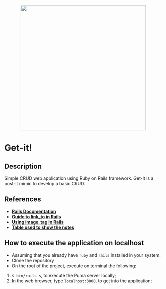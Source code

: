<p align="center">
  <a href="https://rubyonrails.org/" target="_blank" rel="noopener noreferrer">
    <img src="https://rubyonrails.org/images/rails-logo.svg" width="400">
  </a>
</p>

# Get-it!
## Description
Simple CRUD web application using Ruby on Rails framework.
Get-it is a post-it mimic to develop a basic CRUD.

## References
* <a href="https://guides.rubyonrails.org/v5.0/getting_started.html#installing-rails"><b>Rails Documentation</b></a>
* <a href="https://mixandgo.com/learn/how-to-use-link_to-in-rails"><b>Guide to link_to in Rails</b></a>
* <a href="https://stackoverflow.com/questions/8273410/how-to-add-class-to-an-image-tag-rails-helper"><b>Using image_tag in Rails</b></a>
* <a href="https://dev.to/dcodeyt/creating-beautiful-html-tables-with-css-428l"><b>Table used to show the notes</b></a>

## How to execute the application on localhost
* Assuming that you already have `ruby` and `rails` installed in your system.
* Clone the repository
* On the root of the project, execute on terminal the following: 

1) `$ bin/rails s`, to execute the Puma server locally;
2) In the web browser, type `localhost:3000`, to get into the application;
